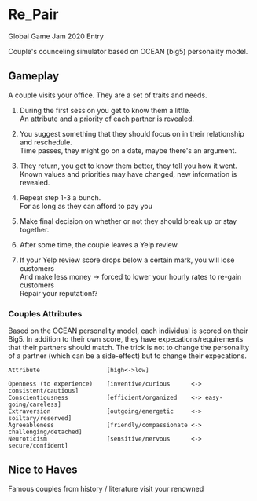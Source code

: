 # Re_Pair

Global Game Jam 2020 Entry

Couple's counceling simulator based on OCEAN (big5) personality model.

## Gameplay

A couple visits your office. They are a set of traits and needs.

1. During the first session you get to know them a little.  
    An attribute and a priority of each partner is revealed.

2. You suggest something that they should focus on in their relationship and reschedule.  
    Time passes, they might go on a date, maybe there's an argument.

3. They return, you get to know them better, they tell you how it went.  
    Known values and priorities may have changed, new information is revealed.

4. Repeat step 1-3 a bunch.  
For as long as they can afford to pay you

5. Make final decision on whether or not they should break up or stay together.

6. After some time, the couple leaves a Yelp review.

7. If your Yelp review score drops below a certain mark, you will lose customers  
    And make less money -> forced to lower your hourly rates to re-gain customers  
    Repair your reputation!?

### Couples Attributes

Based on the OCEAN personality model, each individual is scored on their Big5.
In addition to their own score, they have expecations/requirements that their partners should match.
The trick is not to change the personality of a partner (which can be a side-effect) but to change their expecations.

```text
Attribute                   [high<->low]

Openness (to experience)    [inventive/curious      <-> consistent/cautious]
Conscientiousness           [efficient/organized    <-> easy-going/careless]
Extraversion                [outgoing/energetic     <-> soiltary/reserved]
Agreeableness               [friendly/compassionate <-> challenging/detached]
Neuroticism                 [sensitive/nervous      <-> secure/confident]
```

## Nice to Haves

Famous couples from history / literature visit your renowned